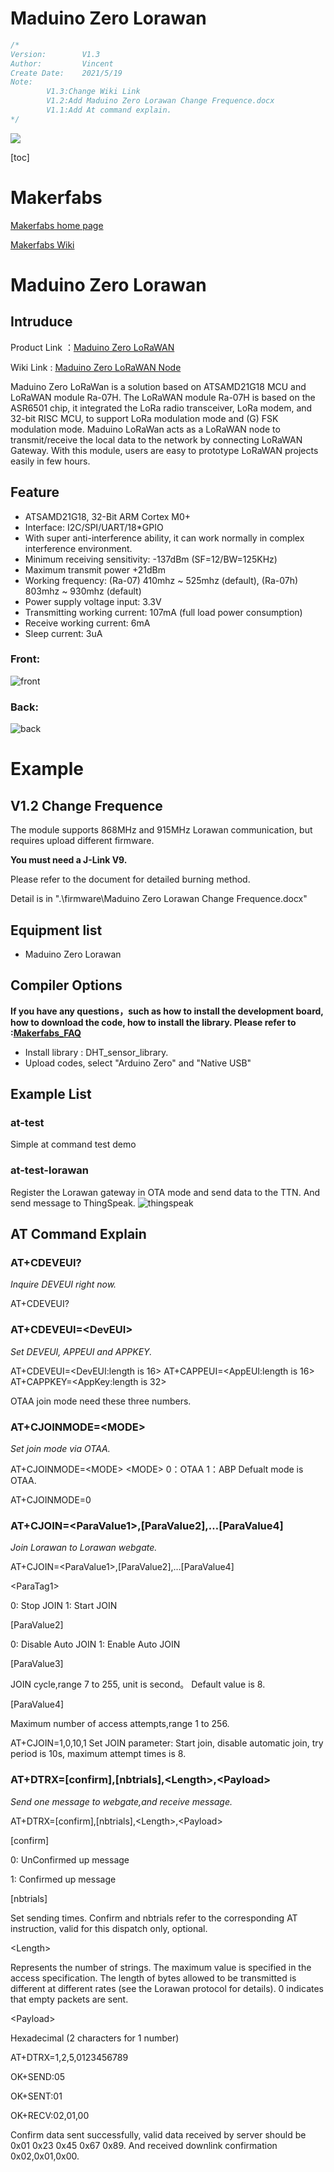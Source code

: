 # Maduino Zero Lorawan


```c++
/*
Version:		V1.3
Author:			Vincent
Create Date:	2021/5/19
Note:
		V1.3:Change Wiki Link
		V1.2:Add Maduino Zero Lorawan Change Frequence.docx
		V1.1:Add At command explain.
*/
```


![](md_pic/main.jpg)


[toc]

# Makerfabs

[Makerfabs home page](https://www.makerfabs.com/)

[Makerfabs Wiki](https://wiki.makerfabs.com/)

# Maduino Zero Lorawan
## Intruduce

Product Link ：[Maduino Zero LoRaWAN](https://www.makerfabs.com/maduino-zero-lorawan.html) 

Wiki Link :  [Maduino Zero LoRaWAN Node](http://wiki.makerfabs.com/Maduino_Zero_LoRaWAN_Node.html) 

Maduino Zero LoRaWan is a solution based on ATSAMD21G18 MCU and LoRaWAN module Ra-07H. The LoRaWAN module Ra-07H is based on the ASR6501 chip, it integrated the LoRa radio transceiver, LoRa modem, and 32-bit RISC MCU, to support LoRa modulation mode and (G) FSK modulation mode. Maduino LoRaWan acts as a LoRaWAN node to transmit/receive the local data to the network by connecting LoRaWAN Gateway. With this module, users are easy to prototype LoRaWAN projects easily in few hours.

## Feature

- ATSAMD21G18, 32-Bit ARM Cortex M0+
- Interface: I2C/SPI/UART/18*GPIO
- With super anti-interference ability, it can work normally in complex interference environment.
- Minimum receiving sensitivity: -137dBm (SF=12/BW=125KHz)
- Maximum transmit power +21dBm
- Working frequency: (Ra-07) 410mhz ~ 525mhz (default), (Ra-07h) 803mhz ~ 930mhz (default)
- Power supply voltage input: 3.3V
- Transmitting working current: 107mA (full load power consumption)
- Receive working current: 6mA
- Sleep current: 3uA

### Front:

![front](md_pic/front.jpg)

### Back:
![back](md_pic/back.jpg)



# Example

## V1.2 Change Frequence

The module supports 868MHz and 915MHz Lorawan communication, but requires upload different firmware.

**You must need a J-Link V9.**

Please refer to the document for detailed burning method.

Detail is in ".\firmware\Maduino Zero Lorawan Change Frequence.docx"


## Equipment list

- Maduino Zero Lorawan


## Compiler Options
**If you have any questions，such as how to install the development board, how to download the code, how to install the library. Please refer to :[Makerfabs_FAQ](https://github.com/Makerfabs/Makerfabs_FAQ)**

- Install library : DHT_sensor_library.
- Upload codes, select "Arduino Zero" and "Native USB"


## Example List

### at-test

Simple at command test demo

### at-test-lorawan

Register the Lorawan gateway in OTA mode and send data to the TTN. And send message to ThingSpeak.
![thingspeak](md_pic/thingspeak.jpg)

## AT Command Explain

### AT+CDEVEUI?

*Inquire DEVEUI right now.*

AT+CDEVEUI?

### AT+CDEVEUI=&lt;DevEUI&gt;

*Set DEVEUI, APPEUI and APPKEY.*

AT+CDEVEUI=&lt;DevEUI:length is 16&gt;
AT+CAPPEUI=&lt;AppEUI:length is 16&gt;
AT+CAPPKEY=&lt;AppKey:length is 32&gt;

OTAA join mode need these three numbers.

### AT+CJOINMODE=&lt;MODE&gt;

*Set join mode via OTAA.*

AT+CJOINMODE=&lt;MODE&gt;
&lt;MODE&gt;
0：OTAA
1：ABP
Defualt mode is OTAA.

AT+CJOINMODE=0


### AT+CJOIN=&lt;ParaValue1&gt;,[ParaValue2],…[ParaValue4]

*Join Lorawan to Lorawan webgate.*

AT+CJOIN=&lt;ParaValue1&gt;,[ParaValue2],…[ParaValue4]

&lt;ParaTag1&gt;

0: Stop JOIN
1: Start JOIN

[ParaValue2]

0: Disable Auto JOIN
1: Enable Auto JOIN

[ParaValue3]

JOIN cycle,range 7 to 255, unit is second。
Default value is 8.

[ParaValue4]

Maximum number of access attempts,range 1 to 256.

AT+CJOIN=1,0,10,1
Set JOIN parameter: Start join, disable automatic join, try period is 10s, maximum attempt times is 8.

### AT+DTRX=[confirm],[nbtrials],&lt;Length&gt;,&lt;Payload&gt;

*Send one message to webgate,and receive message.*

AT+DTRX=[confirm],[nbtrials],&lt;Length&gt;,&lt;Payload&gt;

[confirm]

0: UnConfirmed up message

1: Confirmed up message

[nbtrials]

Set sending times.
Confirm and nbtrials refer to the corresponding AT instruction, valid for this dispatch only, optional.

&lt;Length&gt;

Represents the number of strings. The maximum value is specified in the access specification. 
The length of bytes allowed to be transmitted is different at different rates (see the Lorawan protocol for details). 
0 indicates that empty packets are sent.

&lt;Payload&gt;

Hexadecimal (2 characters for 1 number)

AT+DTRX=1,2,5,0123456789

OK+SEND:05

OK+SENT:01

OK+RECV:02,01,00

Confirm data sent successfully, valid data received by server should be 0x01 0x23 0x45 0x67 0x89.
And received downlink confirmation 0x02,0x01,0x00.
